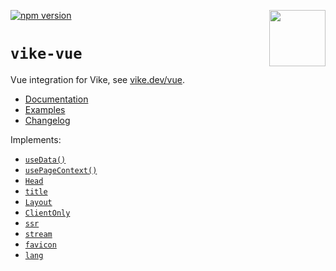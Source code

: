 <!-- WARNING: keep links absolute in this file so they work on NPM too -->

[<img src="https://vike.dev/vike-readme.svg" align="right" height="90">](https://vike.dev)
[![npm version](https://img.shields.io/npm/v/vike-vue)](https://www.npmjs.com/package/vike-vue)

# `vike-vue`

Vue integration for Vike, see [vike.dev/vue](https://vike.dev/vue).

- [Documentation](https://vike.dev)
- [Examples](https://github.com/vikejs/vike-vue/tree/main/examples)
- [Changelog](https://github.com/vikejs/vike-vue/blob/main/packages/vike-vue/CHANGELOG.md)

Implements:

- [`useData()`](https://vike.dev/useData)
- [`usePageContext()`](https://vike.dev/usePageContext)
- [`Head`](https://vike.dev/head)
- [`title`](https://vike.dev/head)
- [`Layout`](https://vike.dev/Layout)
- [`ClientOnly`](https://vike.dev/ClientOnly)
- [`ssr`](https://vike.dev/ssr)
- [`stream`](https://vike.dev/stream)
- [`favicon`](https://vike.dev/head)
- [`lang`](https://vike.dev/lang)
